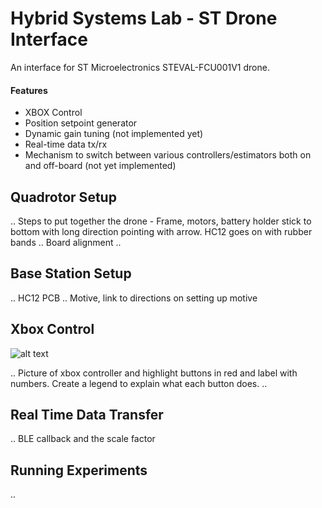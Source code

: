 # Hybrid Systems Lab - ST Drone Interface
An interface for ST Microelectronics STEVAL-FCU001V1 drone.

#### Features
* XBOX Control
* Position setpoint generator
* Dynamic gain tuning (not implemented yet)
* Real-time data tx/rx
* Mechanism to switch between various controllers/estimators both on and off-board (not yet implemented)

## Quadrotor Setup
.. Steps to put together the drone - Frame, motors, battery holder stick to bottom with long direction pointing with arrow. HC12 goes on with rubber bands
.. Board alignment
.. 

## Base Station Setup
.. HC12 PCB
.. Motive, link to directions on setting up motive

## Xbox Control
<!-- ![alt text](https://github.com/[username]/[reponame]/blob/[branch]/image.jpg?raw=true) -->
![alt text](https://lh5.googleusercontent.com/ak9S9LqvmSyjND_QmrkH7fyYmUmcYyIqQMQegmAeDIY7XEuUXGje9xpXwXxIrt8zcgc=w2400)

.. Picture of xbox controller and highlight buttons in red and label with numbers. Create a legend to explain what each button does.
.. 

## Real Time Data Transfer
.. BLE callback and the scale factor

## Running Experiments
.. 

